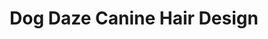---
title: "Dog Daze Canine Hair Design"
url: /doylestown/dog-daze-canine-hair-design/
shop: pet
---